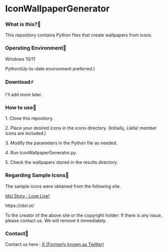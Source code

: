 # IconWallpaperGenerator

### What is this?👀

<p>This repository contains Python files that create wallpapers from icons.</p>

### Operating Environment🔧

<p>Windows 10/11</p>
<p>Python(Up-to-date environment preferred.)</p>

### Download⚡

<p>I'll add more later.</p>

### How to use🤗

<p>1. Clone this repository.</p>
<p>2. Place your desired icons in the icons directory. (Initially, Liella! member icons are included.)</p>
<p>3. Modify the parameters in the Python file as needed.</p>
<p>4. Run IconWallpaperGenerator.py.</p>
<p>5. Check the wallpapers stored in the results directory.</p>

### Regarding Sample Icons🎨

<p>The sample icons were obtained from the following site.</p>
<p><a href="https://idol.st/">Idol Story : Love Live!</a></p>
<p>https://idol.st/</p>
<p>To the creator of the above site or the copyright holder: If there is any issue, please contact us. We will remove it immediately.</p>

### Contact📧
Contact us here : <a href="https://www.x.com/otenkigirl_exe">X (Formerly known as Twitter)</a>
